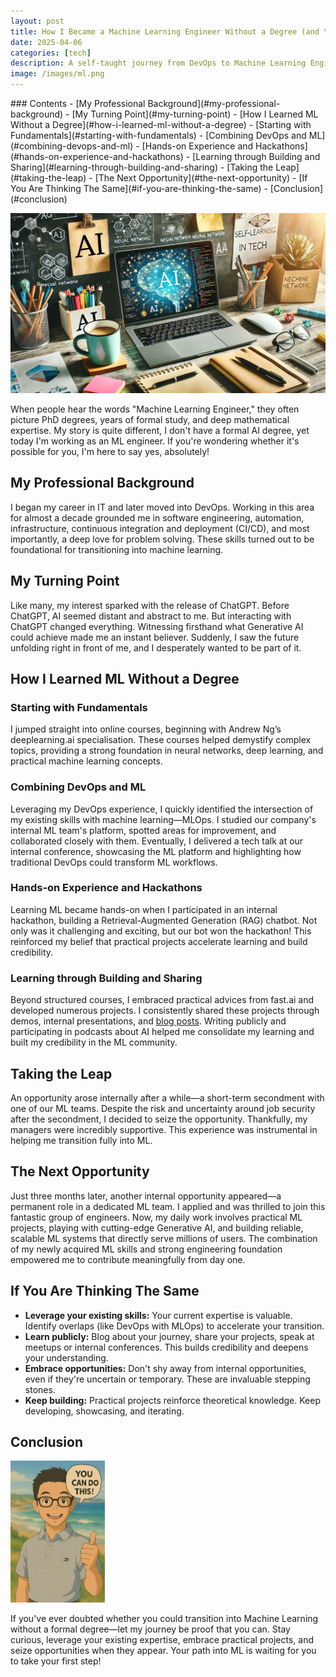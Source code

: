 ```yaml
---
layout: post
title: How I Became a Machine Learning Engineer Without a Degree (and You Can Too!)
date: 2025-04-06
categories: [tech]
description: A self-taught journey from DevOps to Machine Learning Engineering. Learn how I transitioned to ML through hands-on projects, hackathons, and combining engineering fundamentals with AI.
image: /images/ml.png
---
```


<div class="table-of-contents" markdown="1">
### Contents
- [My Professional Background](#my-professional-background)
- [My Turning Point](#my-turning-point)
- [How I Learned ML Without a Degree](#how-i-learned-ml-without-a-degree)
  - [Starting with Fundamentals](#starting-with-fundamentals)
  - [Combining DevOps and ML](#combining-devops-and-ml)
  - [Hands-on Experience and Hackathons](#hands-on-experience-and-hackathons)
  - [Learning through Building and Sharing](#learning-through-building-and-sharing)
- [Taking the Leap](#taking-the-leap)
- [The Next Opportunity](#the-next-opportunity)
- [If You Are Thinking The Same](#if-you-are-thinking-the-same)
- [Conclusion](#conclusion)
</div>

![](/images/ml.png)

When people hear the words "Machine Learning Engineer," they often picture PhD degrees, years of formal study, and deep mathematical expertise. My story is quite different, I don't have a formal AI degree, yet today I'm working as an ML engineer. If you're wondering whether it's possible for you, I'm here to say yes, absolutely!

## My Professional Background

I began my career in IT and later moved into DevOps. Working in this area for almost a decade grounded me in software engineering, automation, infrastructure, continuous integration and deployment (CI/CD), and most importantly, a deep love for problem solving. These skills turned out to be foundational for transitioning into machine learning.

## My Turning Point

Like many, my interest sparked with the release of ChatGPT. Before ChatGPT, AI seemed distant and abstract to me. But interacting with ChatGPT changed everything. Witnessing firsthand what Generative AI could achieve made me an instant believer. Suddenly, I saw the future unfolding right in front of me, and I desperately wanted to be part of it.

## How I Learned ML Without a Degree

### Starting with Fundamentals

I jumped straight into online courses, beginning with Andrew Ng’s deeplearning.ai specialisation. These courses helped demystify complex topics, providing a strong foundation in neural networks, deep learning, and practical machine learning concepts.

### Combining DevOps and ML

Leveraging my DevOps experience, I quickly identified the intersection of my existing skills with machine learning—MLOps. I studied our company's internal ML team's platform, spotted areas for improvement, and collaborated closely with them. Eventually, I delivered a tech talk at our internal conference, showcasing the ML platform and highlighting how traditional DevOps could transform ML workflows.

### Hands-on Experience and Hackathons

Learning ML became hands-on when I participated in an internal hackathon, building a Retrieval-Augmented Generation (RAG) chatbot. Not only was it challenging and exciting, but our bot won the hackathon! This reinforced my belief that practical projects accelerate learning and build credibility.

### Learning through Building and Sharing

Beyond structured courses, I embraced practical advices from fast.ai and developed numerous projects. I consistently shared these projects through demos, internal presentations, and [blog posts](/). Writing publicly and participating in podcasts about AI helped me consolidate my learning and built my credibility in the ML community.

## Taking the Leap

An opportunity arose internally after a while—a short-term secondment with one of our ML teams. Despite the risk and uncertainty around job security after the secondment, I decided to seize the opportunity. Thankfully, my managers were incredibly supportive. This experience was instrumental in helping me transition fully into ML.

## The Next Opportunity

Just three months later, another internal opportunity appeared—a permanent role in a dedicated ML team. I applied and was thrilled to join this fantastic group of engineers. Now, my daily work involves practical ML projects, playing with cutting-edge Generative AI, and building reliable, scalable ML systems that directly serve millions of users. The combination of my newly acquired ML skills and strong engineering foundation empowered me to contribute meaningfully from day one.

## If You Are Thinking The Same

- **Leverage your existing skills:** Your current expertise is valuable. Identify overlaps (like DevOps with MLOps) to accelerate your transition.
- **Learn publicly:** Blog about your journey, share your projects, speak at meetups or internal conferences. This builds credibility and deepens your understanding.
- **Embrace opportunities:** Don't shy away from internal opportunities, even if they're uncertain or temporary. These are invaluable stepping stones.
- **Keep building:** Practical projects reinforce theoretical knowledge. Keep developing, showcasing, and iterating.

## Conclusion

<img src="/images/yes.png" alt="ML image" style="max-width: 30%; height: auto;">

If you've ever doubted whether you could transition into Machine Learning without a formal degree—let my journey be proof that you can. Stay curious, leverage your existing expertise, embrace practical projects, and seize opportunities when they appear. Your path into ML is waiting for you to take your first step!
